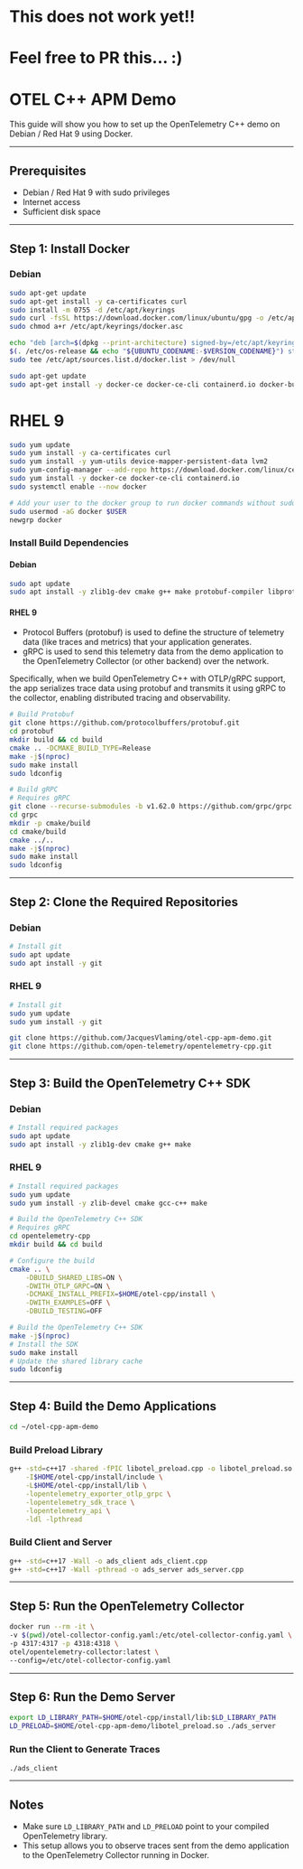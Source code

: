 # This does not work yet!!

# Feel free to PR this... :)

# OTEL C++ APM Demo

This guide will show you how to set up the OpenTelemetry C++ demo on Debian / Red Hat 9 using Docker.

---

## Prerequisites

- Debian / Red Hat 9 with sudo privileges
- Internet access
- Sufficient disk space

---

## Step 1: Install Docker

### Debian

```sh
sudo apt-get update
sudo apt-get install -y ca-certificates curl
sudo install -m 0755 -d /etc/apt/keyrings
sudo curl -fsSL https://download.docker.com/linux/ubuntu/gpg -o /etc/apt/keyrings/docker.asc
sudo chmod a+r /etc/apt/keyrings/docker.asc

echo "deb [arch=$(dpkg --print-architecture) signed-by=/etc/apt/keyrings/docker.asc] https://download.docker.com/linux/ubuntu \
$(. /etc/os-release && echo "${UBUNTU_CODENAME:-$VERSION_CODENAME}") stable" | \
sudo tee /etc/apt/sources.list.d/docker.list > /dev/null

sudo apt-get update
sudo apt-get install -y docker-ce docker-ce-cli containerd.io docker-buildx-plugin docker-compose-plugin
```

# RHEL 9

```sh
sudo yum update
sudo yum install -y ca-certificates curl
sudo yum install -y yum-utils device-mapper-persistent-data lvm2
sudo yum-config-manager --add-repo https://download.docker.com/linux/centos/docker-ce.repo
sudo yum install -y docker-ce docker-ce-cli containerd.io
sudo systemctl enable --now docker
```

```sh
# Add your user to the docker group to run docker commands without sudo
sudo usermod -aG docker $USER
newgrp docker
```

### Install Build Dependencies

#### Debian
```sh
sudo apt update
sudo apt install -y zlib1g-dev cmake g++ make protobuf-compiler libprotobuf-dev libgrpc-dev
```

#### RHEL 9

- Protocol Buffers (protobuf) is used to define the structure of telemetry data (like traces and metrics) that your application generates.
- gRPC is used to send this telemetry data from the demo application to the OpenTelemetry Collector (or other backend) over the network.

Specifically, when we build OpenTelemetry C++ with OTLP/gRPC support, the app serializes trace data using protobuf and transmits it using gRPC to the collector, enabling distributed tracing and observability.

```sh
# Build Protobuf
git clone https://github.com/protocolbuffers/protobuf.git
cd protobuf
mkdir build && cd build
cmake .. -DCMAKE_BUILD_TYPE=Release
make -j$(nproc)
sudo make install
sudo ldconfig
```

```sh
# Build gRPC
# Requires gRPC
git clone --recurse-submodules -b v1.62.0 https://github.com/grpc/grpc
cd grpc
mkdir -p cmake/build
cd cmake/build
cmake ../..
make -j$(nproc)
sudo make install
sudo ldconfig
```
---

## Step 2: Clone the Required Repositories

### Debian
```sh
# Install git
sudo apt update
sudo apt install -y git
```

### RHEL 9
```sh
# Install git
sudo yum update
sudo yum install -y git
```

```sh
git clone https://github.com/JacquesVlaming/otel-cpp-apm-demo.git
git clone https://github.com/open-telemetry/opentelemetry-cpp.git
```

---

## Step 3: Build the OpenTelemetry C++ SDK

### Debian
```sh
# Install required packages
sudo apt update
sudo apt install -y zlib1g-dev cmake g++ make
```

### RHEL 9
```sh
# Install required packages
sudo yum update
sudo yum install -y zlib-devel cmake gcc-c++ make
```

```sh
# Build the OpenTelemetry C++ SDK
# Requires gRPC
cd opentelemetry-cpp
mkdir build && cd build

# Configure the build
cmake .. \
    -DBUILD_SHARED_LIBS=ON \
    -DWITH_OTLP_GRPC=ON \
    -DCMAKE_INSTALL_PREFIX=$HOME/otel-cpp/install \
    -DWITH_EXAMPLES=OFF \
    -DBUILD_TESTING=OFF

# Build the OpenTelemetry C++ SDK
make -j$(nproc)
# Install the SDK
sudo make install
# Update the shared library cache
sudo ldconfig
```

---

## Step 4: Build the Demo Applications

```sh
cd ~/otel-cpp-apm-demo
```


### Build Preload Library

```sh
g++ -std=c++17 -shared -fPIC libotel_preload.cpp -o libotel_preload.so \
    -I$HOME/otel-cpp/install/include \
    -L$HOME/otel-cpp/install/lib \
    -lopentelemetry_exporter_otlp_grpc \
    -lopentelemetry_sdk_trace \
    -lopentelemetry_api \
    -ldl -lpthread
```

### Build Client and Server

```sh
g++ -std=c++17 -Wall -o ads_client ads_client.cpp
g++ -std=c++17 -Wall -pthread -o ads_server ads_server.cpp
```

---

## Step 5: Run the OpenTelemetry Collector

```sh
docker run --rm -it \
-v $(pwd)/otel-collector-config.yaml:/etc/otel-collector-config.yaml \
-p 4317:4317 -p 4318:4318 \
otel/opentelemetry-collector:latest \
--config=/etc/otel-collector-config.yaml
```

---

## Step 6: Run the Demo Server

```sh
export LD_LIBRARY_PATH=$HOME/otel-cpp/install/lib:$LD_LIBRARY_PATH
LD_PRELOAD=$HOME/otel-cpp-apm-demo/libotel_preload.so ./ads_server
```


### Run the Client to Generate Traces

```sh
./ads_client
```

---

## Notes

- Make sure `LD_LIBRARY_PATH` and `LD_PRELOAD` point to your compiled OpenTelemetry library.
- This setup allows you to observe traces sent from the demo application to the OpenTelemetry Collector running in Docker.
